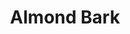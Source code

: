 ---
title: Almond Bark
description:
tags: family dessert draft
source:
yield: 
ingredients: 
- 1 lb white chocolate
- 1 cup raisins
- 1 cup whole almonds
- 1 break up choc. pl.. (???)
- '???'
instructions: 
- need a lot of help with this one
---